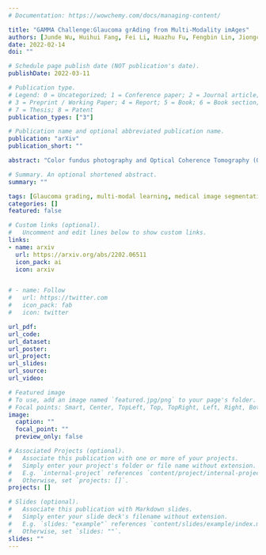 ```yaml
---
# Documentation: https://wowchemy.com/docs/managing-content/

title: "GAMMA Challenge:Glaucoma grAding from Multi-Modality imAges"
authors: [Junde Wu, Huihui Fang, Fei Li, Huazhu Fu, Fengbin Lin, Jiongcheng Li, Lexing Huang, Qinji Yu, Sifan Song, Xingxing Xu, Yanyu Xu, Wensai Wang, Lingxiao Wang, Shuai Lu, Huiqi Li, Shihua Huang, Zhichao Lu, Chubin Ou, Xifei Wei, Bingyuan Liu, Riadh Kobbi, Xiaoying Tang, Li Lin, Qiang Zhou, Qiang Hu, Hrvoje Bogunovic, José Ignacio Orlando, Xiulan Zhang, Yanwu Xu]
date: 2022-02-14
doi: ""

# Schedule page publish date (NOT publication's date).
publishDate: 2022-03-11

# Publication type.
# Legend: 0 = Uncategorized; 1 = Conference paper; 2 = Journal article;
# 3 = Preprint / Working Paper; 4 = Report; 5 = Book; 6 = Book section;
# 7 = Thesis; 8 = Patent
publication_types: ["3"]

# Publication name and optional abbreviated publication name.
publication: "arXiv"
publication_short: ""

abstract: "Color fundus photography and Optical Coherence Tomography (OCT) are the two most cost-effective tools for glaucoma screening. Both two modalities of images have prominent biomarkers to indicate glaucoma suspected. Clinically, it is often recommended to take both of the screenings for a more accurate and reliable diagnosis. However, although numerous algorithms are proposed based on fundus images or OCT volumes in computer-aided diagnosis, there are still few methods leveraging both of the modalities for the glaucoma assessment. Inspired by the success of Retinal Fundus Glaucoma Challenge (REFUGE) we held previously, we set up the Glaucoma grAding from Multi-Modality imAges (GAMMA) Challenge to encourage the development of fundus & OCT-based glaucoma grading. The primary task of the challenge is to grade glaucoma from both the 2D fundus images and 3D OCT scanning volumes. As part of GAMMA, we have publicly released a glaucoma annotated dataset with both 2D fundus color photography and 3D OCT volumes, which is the first multi-modality dataset for glaucoma grading. In addition, an evaluation framework is also established to evaluate the performance of the submitted methods. During the challenge, 1272 results were submitted, and finally, top-10 teams were selected to the final stage. We analysis their results and summarize their methods in the paper. Since all these teams submitted their source code in the challenge, a detailed ablation study is also conducted to verify the effectiveness of the particular modules proposed. We find many of the proposed techniques are practical for the clinical diagnosis of glaucoma. As the first in-depth study of fundus & OCT multi-modality glaucoma grading, we believe the GAMMA Challenge will be an essential starting point for future research."

# Summary. An optional shortened abstract.
summary: ""

tags: [Glaucoma grading, multi-modal learning, medical image segmentation]
categories: []
featured: false

# Custom links (optional).
#   Uncomment and edit lines below to show custom links.
links:
- name: arxiv
  url: https://arxiv.org/abs/2202.06511
  icon_pack: ai
  icon: arxiv


# - name: Follow
#   url: https://twitter.com
#   icon_pack: fab
#   icon: twitter

url_pdf:
url_code:
url_dataset:
url_poster:
url_project:
url_slides:
url_source:
url_video:

# Featured image
# To use, add an image named `featured.jpg/png` to your page's folder. 
# Focal points: Smart, Center, TopLeft, Top, TopRight, Left, Right, BottomLeft, Bottom, BottomRight.
image:
  caption: ""
  focal_point: ""
  preview_only: false

# Associated Projects (optional).
#   Associate this publication with one or more of your projects.
#   Simply enter your project's folder or file name without extension.
#   E.g. `internal-project` references `content/project/internal-project/index.md`.
#   Otherwise, set `projects: []`.
projects: []

# Slides (optional).
#   Associate this publication with Markdown slides.
#   Simply enter your slide deck's filename without extension.
#   E.g. `slides: "example"` references `content/slides/example/index.md`.
#   Otherwise, set `slides: ""`.
slides: ""
---
```

